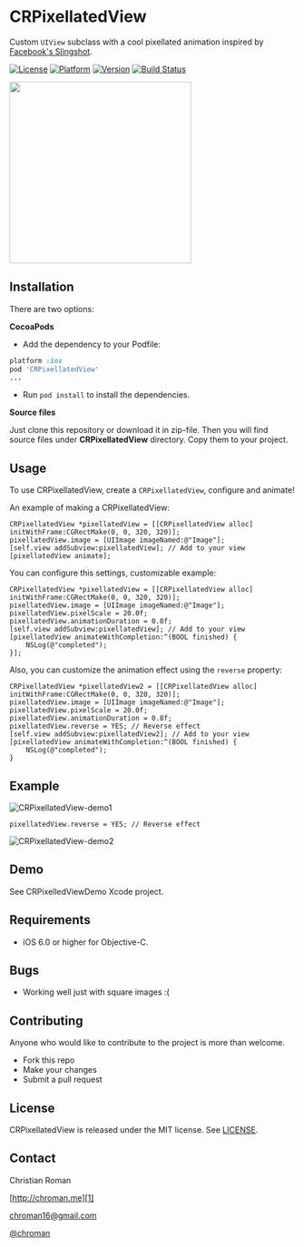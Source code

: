 CRPixellatedView
=======================
Custom `UIView` subclass with a cool pixellated animation inspired by [Facebook's Slingshot][4].

[![License](https://img.shields.io/cocoapods/l/CRPixellatedView.svg?style=flat)](http://cocoadocs.org/docsets/CRPixellatedView)
[![Platform](https://img.shields.io/cocoapods/p/CRPixellatedView.svg?style=flat)](http://cocoadocs.org/docsets/CRPixellatedView)
[![Version](https://img.shields.io/cocoapods/v/CRPixellatedView.svg?style=flat)](http://cocoadocs.org/docsets/CRPixellatedView)
[![Build Status](https://travis-ci.org/chroman/CRPixellatedView.png?branch=master)](https://travis-ci.org/chroman/CRPixellatedView)

<img src="http://chroman.me/wp-content/uploads/2014/06/CRPixellatedView.gif" width="320">

Installation
-----

There are two options:

**CocoaPods**

* Add the dependency to your Podfile:
```ruby
platform :ios
pod 'CRPixellatedView'
...
```

* Run `pod install` to install the dependencies.

**Source files**

Just clone this repository or download it in zip-file.
Then you will find source files under **CRPixellatedView** directory.
Copy them to your project.

Usage
-----

To use CRPixellatedView, create a `CRPixellatedView`, configure and animate!

An example of making a CRPixellatedView:

```objc
CRPixellatedView *pixellatedView = [[CRPixellatedView alloc] initWithFrame:CGRectMake(0, 0, 320, 320)];
pixellatedView.image = [UIImage imageNamed:@"Image"];
[self.view addSubview:pixellatedView]; // Add to your view
[pixellatedView animate];
```

You can configure this settings, customizable example:

```objc
CRPixellatedView *pixellatedView = [[CRPixellatedView alloc] initWithFrame:CGRectMake(0, 0, 320, 320)];
pixellatedView.image = [UIImage imageNamed:@"Image"];
pixellatedView.pixelScale = 20.0f;
pixellatedView.animationDuration = 0.8f;
[self.view addSubview:pixellatedView]; // Add to your view
[pixellatedView animateWithCompletion:^(BOOL finished) {
	NSLog(@"completed");
}];
```

Also, you can customize the animation effect using the `reverse` property:
```objc
CRPixellatedView *pixellatedView2 = [[CRPixellatedView alloc] initWithFrame:CGRectMake(0, 0, 320, 320)];
pixellatedView.image = [UIImage imageNamed:@"Image"];
pixellatedView.pixelScale = 20.0f;
pixellatedView.animationDuration = 0.8f;
pixellatedView.reverse = YES; // Reverse effect
[self.view addSubview:pixellatedView2]; // Add to your view
[pixellatedView animateWithCompletion:^(BOOL finished) {
	NSLog(@"completed");
}
```

Example
----------

![CRPixellatedView-demo1](http://chroman.me/wp-content/uploads/2014/06/CRPixellatedView_demo1.gif)
<br/>
```objc
pixellatedView.reverse = YES; // Reverse effect
```
![CRPixellatedView-demo2](http://chroman.me/wp-content/uploads/2014/06/CRPixellatedView_demo2.gif)

Demo
----------
See CRPixelledViewDemo Xcode project.

Requirements
----------
* iOS 6.0 or higher for Objective-C.

Bugs
----------
* Working well just with square images :(

Contributing
----------
Anyone who would like to contribute to the project is more than welcome.

* Fork this repo
* Make your changes
* Submit a pull request

## License
CRPixellatedView is released under the MIT license. See
[LICENSE](https://github.com/chroman/CRPixellatedView/blob/master/LICENSE).

Contact
----------

Christian Roman
  
[http://chroman.me][1]

[chroman16@gmail.com][2]

[@chroman][3] 

  [1]: http://chroman.me
  [2]: mailto:chroman16@gmail.com
  [3]: http://twitter.com/chroman
  [4]: https://itunes.apple.com/app/id878681557